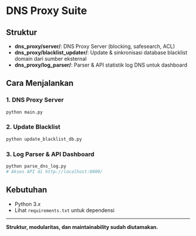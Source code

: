 # DNS Proxy Suite

## Struktur
- **dns_proxy/server/**: DNS Proxy Server (blocking, safesearch, ACL)
- **dns_proxy/blacklist_updater/**: Update & sinkronisasi database blacklist domain dari sumber eksternal
- **dns_proxy/log_parser/**: Parser & API statistik log DNS untuk dashboard

## Cara Menjalankan

### 1. DNS Proxy Server
```bash
python main.py
```

### 2. Update Blacklist
```bash
python update_blacklist_db.py
```

### 3. Log Parser & API Dashboard
```bash
python parse_dns_log.py
# Akses API di http://localhost:8000/
```

## Kebutuhan
- Python 3.x
- Lihat `requirements.txt` untuk dependensi

---

**Struktur, modularitas, dan maintainability sudah diutamakan.**